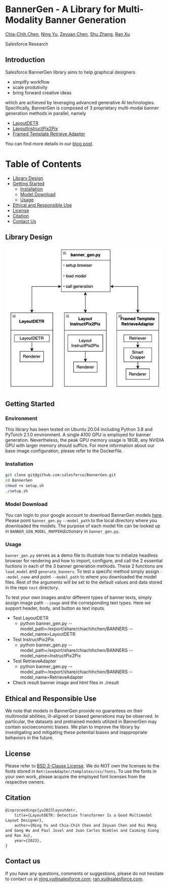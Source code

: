 # BannerGen - A Library for Multi-Modality Banner Generation 
[Chia-Chih Chen](https://scholar.google.com/citations?user=0Hr1SOUAAAAJ&hl=en), [Ning Yu](https://ningyu1991.github.io/), [Zeyuan Chen](https://www.linkedin.com/in/zeyuan-chen-0253b6141/), [Shu Zhang](https://scholar.google.com/citations?user=k9zsuBIAAAAJ&hl=en), [Ran Xu](https://www.linkedin.com/in/ran-x-a2765924/)

Salesforce Research

## Introduction
Salesforce BannerGen library aims to help graphical designers 
- simpilfy workflow
- scale produtivity
- bring forward creative ideas

which are achieved by leveraging advanced generative AI technologies. Specifically, BannerGen is composed of 3 proprietary multi-modal banner generation methods in parallel, namely
- [LayoutDETR](./LayoutDETR)
- [LayoutInstructPix2Pix](./InstructPix2Pix)
- [Framed Template Retrieve Adapter](./RetrieveAdapter)

You can find more details in our [blog post](https://bannergen.placeholder).

# Table of Contents
  - [Library Design](#library-design)
  - [Getting Started](#getting-started)
    - [Installation](#installation)
    - [Model Download](#model-download)
    - [Usage](#usage)
  - [Ethical and Responsible Use](#ethical-and-responsible-use)
  - [License](#license)
  - [Citation](#citation)
  - [Contact Us](#contact-us)
## Library Design
<img src="./LibraryDesign.png" width=500>

## Getting Started
### Environment
This library has been tested on Ubuntu 20.04 including Python 3.8 and PyTorch 2.1.0 environment. A single A100 GPU is employed for banner generation. Nevertheless, the peak GPU memory usage is 18GB, any NVIDIA GPU with larger memory should suffice. For more information about our base image configuration, please refer to the Dockerfile.


### Installation
```bash
git clone git@github.com:salesforce/BannerGen.git
cd BannerGen
chmod +x setup.sh
./setup.sh
```

### Model Download
You can login to your google account to download BannerGen models [here](https://console.cloud.google.com/storage/browser/sfr-bannergen-data-research). Please point `banner_gen.py` `--model_path` to the local directory where you downloaded the models. The purpose of each model file can be looked up in `BANNER_GEN_MODEL_MAPPER`dictionary in `banner_gen.py`.

### Usage
`banner_gen.py` serves as a demo file to illustrate how to initialize headless browser for rendering and how to import, configure, and call the 2 essential fuctions in each of the 3 banner generation methods. These 2 functions are `load_model` and `generate_banners`. To test a specific method simply assign `--model_name` and point `--model_path` to where you downloaded the model files. Rest of the arguments will be set to the default values and data stored in the repo `test` directory.

To test your own images and/or different types of banner texts, simply assign image path `--image` and the corresponding text types. Here we support header, body, and button as text inputs. 

- Test LayoutDETR
  - python banner_gen.py --model_path=/export/share/chiachihchen/BANNERS --model_name=LayoutDETR
- Test InstructPix2Pix
  - python banner_gen.py --model_path=/export/share/chiachihchen/BANNERS --model_name=InstructPix2Pix
- Test RetrieveAdapter
  - python banner_gen.py --model_path=/export/share/chiachihchen/BANNERS --model_name=RetrieveAdapter
- Check result banner image and html files in ./result

## Ethical and Responsible Use
We note that models in BannerGen provide no guarantees on their multimodal abilities; ill-aligned or biased generations may be observed. In particular, the datasets and pretrained models utilized in BannerGen may contain socioeconomic biases. We plan to improve the library by investigating and mitigating these potential biases and inappropriate behaviors in the future.

## License
Please refer to [BSD 3-Clause License](LICENSE.txt). We do NOT own the licenses to the fonts stored in `RetrieveAdapter/templates/css/fonts`. To use the fonts in your own work, please acquire the employed font licenses from the respective owners.

## Citation
  ```
  @inproceedings{yu2023layoutdetr,
      title={LayoutDETR: Detection Transformer Is a Good Multimodal Layout Designer},
      author={Ning Yu and Chia-Chih Chen and Zeyuan Chen and Rui Meng and Gang Wu and Paul Josel and Juan Carlos Niebles and Caiming Xiong and Ran Xu},
      year={2023},
  }
  ```

## Contact us
If you have any questions, comments or suggestions, please do not hesitate to contact us at [ning.yu@salesforce.com](mailto:ning.yu@salesforce.com); [ran.xu@salesforce.com](mailto:ran.xu@salesforce.com).
